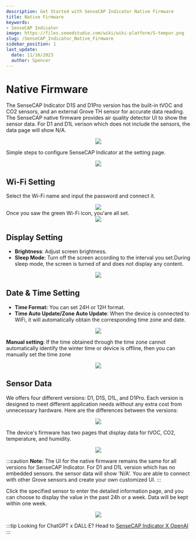 ```yaml
---
description: Get Started with SenseCAP Indicator Native Firmware
title: Native Firmware
keywords:
- SenseCAP Indicator
image: https://files.seeedstudio.com/wiki/wiki-platform/S-tempor.png
slug: /SenseCAP_Indicator_Native_Firmware
sidebar_position: 1
last_update:
  date: 11/16/2023
  author: Spencer
---
```


# **Native Firmware**

The SenseCAP Indicator D1S and D1Pro version has the built-in tVOC and CO2 sensors, and an external Grove TH sensor for accurate data reading. The SenseCAP native firmware provides air quality detector UI to show the sensor data. For D1 and D1L verison which does not include the sensors, the data page will show N/A.

<div align="center"><img width={480} src="https://files.seeedstudio.com/wiki/SenseCAP/SenseCAP_Indicator/SenseCAP_Indicator_8.png"/></div>

Simple steps to configure SenseCAP Indicator at the setting page.

<div align="center"><img width={480} src="https://files.seeedstudio.com/wiki/SenseCAP/SenseCAP_Indicator/setting.png"/></div>

## **Wi-Fi Setting**

Select the Wi-Fi name and input the password and connect it.

<div align="center"><img width={480} src="https://files.seeedstudio.com/wiki/SenseCAP/SenseCAP_Indicator/SenseCAP_Indicator_9.png"/></div>
Once you saw the green Wi-Fi icon, you'are all set.

<div align="center"><img width={400} src="https://files.seeedstudio.com/wiki/SenseCAP/SenseCAP_Indicator/SenseCAP_Indicator_10.png"/></div>

## **Display Setting**

- **Brightness**: Adjust screen brightness.
- **Sleep Mode**: Turn off the screen according to the interval you set.During sleep mode, the screen is turned of and does not display any content.

<div align="center"><img width={400} src="https://files.seeedstudio.com/wiki/SenseCAP/SenseCAP_Indicator/SenseCAP_Indicator_15.png"/></div>

## **Date & Time Setting**

- **Time Format:** You can set 24H or 12H format.
- **Time Auto Update/Zone Auto Update**: When the device is connected to WiFi, it will automatically obtain the corresponding time zone and date.

<div align="center"><img width={400} src="https://files.seeedstudio.com/wiki/SenseCAP/SenseCAP_Indicator/SenseCAP_Indicator_16.png"/></div>

**Manual setting**: If the time obtained through the time zone cannot automatically identify the winter time or device is offline, then you can manually set the time zone

<div align="center"><img width={400} src="https://files.seeedstudio.com/wiki/SenseCAP/SenseCAP_Indicator/SenseCAP_Indicator_17.png"/></div>

## **Sensor Data**

We offers four different versions: D1, D1S, D1L, and D1Pro. Each version is designed to meet different application needs without any extra cost from unnecessary hardware. Here are the differences between the versions:

<div align="center"><img width={400} src="https://files.seeedstudio.com/wiki/SenseCAP/SenseCAP_Indicator/version.png"/></div>

The device's firmware has two pages that display data for tVOC, CO2, temperature, and humidity.

<div align="center"><img width={400} src="https://files.seeedstudio.com/wiki/SenseCAP/SenseCAP_Indicator/SenseCAP_Indicator_12.png"/></div>

:::caution **Note:**
The UI for the native firmware remains the same for all versions for SenseCAP Indicator. For D1 and D1L version which has no embedded sensors. the sensor data will show 'N/A'. You are able to connect with other Grove sensors and create your own customized UI.
:::

Click the specified sensor to enter the detailed information page, and you can choose to display the value in the past 24h or a week. Data will be kept within one week.

<div align="center"><img width={400} src="https://files.seeedstudio.com/wiki/SenseCAP/SenseCAP_Indicator/SenseCAP_Indicator_13.png"/></div>

:::tip Looking for ChatGPT x DALL·E?
Head to [SenseCAP Indicator X OpenAI](/SenseCAP_Indicator_OpenAI_X_Overview)
:::
